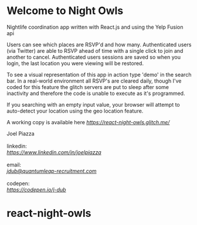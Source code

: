 Welcome to Night Owls
=========================

Nightlife coordination app written with React.js and using the Yelp Fusion api<br>

Users can see which places are RSVP'd and how many. Authenticated users (via Twitter) are able to RSVP ahead of time with a single click to join and another to cancel. Authenticated users sessions are saved so when you login, the last location you were viewing will be restored.<br>

To see a visual representation of this app in action type 'demo' in the search bar. In a real-world environment all RSVP's are cleared daily, though I've coded for this feature the glitch servers are put to sleep after some inactivity and therefore the code is unable to execute as it's programmed.

If you searching with an empty input value, your browser will attempt to auto-detect your location using the geo location feature.

A working copy is available here <em>https://react-night-owls.glitch.me/<br></em>

Joel Piazza<br><br>
linkedin:<br> <em>https://www.linkedin.com/in/joelpiazza</em><br><br>
email: <br><em>jdub@quantumleap-recruitment.com</em><br><br>
codepen:<br> <em>https://codepen.io/j-dub</em>


# react-night-owls

